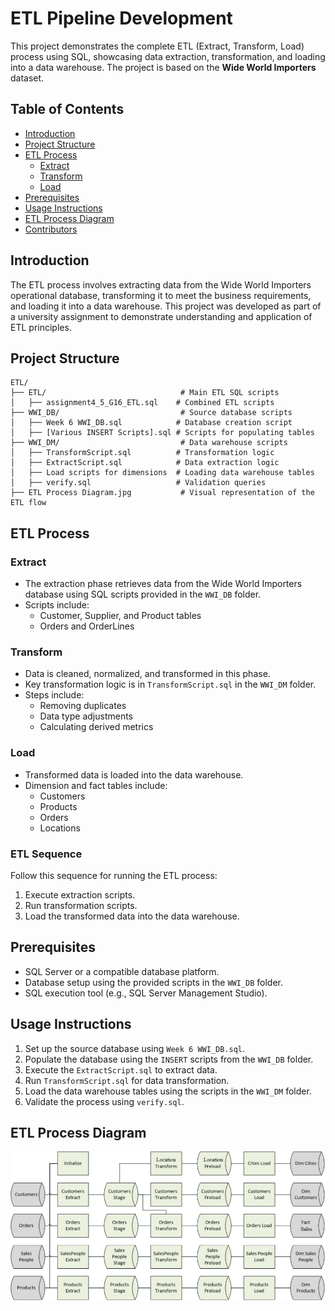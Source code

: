 # ETL Pipeline Development

This project demonstrates the complete ETL (Extract, Transform, Load) process using SQL, showcasing data extraction, transformation, and loading into a data warehouse. The project is based on the **Wide World Importers** dataset.

## Table of Contents
- [Introduction](#introduction)
- [Project Structure](#project-structure)
- [ETL Process](#etl-process)
  - [Extract](#extract)
  - [Transform](#transform)
  - [Load](#load)
- [Prerequisites](#prerequisites)
- [Usage Instructions](#usage-instructions)
- [ETL Process Diagram](#etl-process-diagram)
- [Contributors](#contributors)

## Introduction
The ETL process involves extracting data from the Wide World Importers operational database, transforming it to meet the business requirements, and loading it into a data warehouse. This project was developed as part of a university assignment to demonstrate understanding and application of ETL principles.

## Project Structure
```plaintext
ETL/
├── ETL/                              # Main ETL SQL scripts
│   ├── assignment4_5_G16_ETL.sql    # Combined ETL scripts
├── WWI_DB/                           # Source database scripts
│   ├── Week 6 WWI_DB.sql            # Database creation script
│   ├── [Various INSERT Scripts].sql # Scripts for populating tables
├── WWI_DM/                           # Data warehouse scripts
│   ├── TransformScript.sql          # Transformation logic
│   ├── ExtractScript.sql            # Data extraction logic
│   ├── Load scripts for dimensions  # Loading data warehouse tables
│   ├── verify.sql                   # Validation queries
├── ETL Process Diagram.jpg           # Visual representation of the ETL flow
```

## ETL Process
### Extract
- The extraction phase retrieves data from the Wide World Importers database using SQL scripts provided in the `WWI_DB` folder.
- Scripts include:
  - Customer, Supplier, and Product tables
  - Orders and OrderLines

### Transform
- Data is cleaned, normalized, and transformed in this phase.
- Key transformation logic is in `TransformScript.sql` in the `WWI_DM` folder.
- Steps include:
  - Removing duplicates
  - Data type adjustments
  - Calculating derived metrics

### Load
- Transformed data is loaded into the data warehouse.
- Dimension and fact tables include:
  - Customers
  - Products
  - Orders
  - Locations

### ETL Sequence
Follow this sequence for running the ETL process:
1. Execute extraction scripts.
2. Run transformation scripts.
3. Load the transformed data into the data warehouse.

## Prerequisites
- SQL Server or a compatible database platform.
- Database setup using the provided scripts in the `WWI_DB` folder.
- SQL execution tool (e.g., SQL Server Management Studio).

## Usage Instructions
1. Set up the source database using `Week 6 WWI_DB.sql`.
2. Populate the database using the `INSERT` scripts from the `WWI_DB` folder.
3. Execute the `ExtractScript.sql` to extract data.
4. Run `TransformScript.sql` for data transformation.
5. Load the data warehouse tables using the scripts in the `WWI_DM` folder.
6. Validate the process using `verify.sql`.

## ETL Process Diagram
![ETL Process Diagram](ETL/ETL%20Process%20Diagram.jpg)
